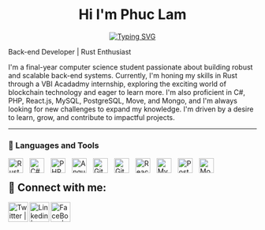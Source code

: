 
<h1 align="center">Hi I'm Phuc Lam</h1>
<p  align="center">
<a href="https://git.io/typing-svg"><img src="https://readme-typing-svg.herokuapp.com?font=Fira+Code&pause=1000&color=0C0EF7&background=FFFFFF00&random=false&width=435&lines=Hi!!+.I+am+a+Software+Engineer+" alt="Typing SVG" /></a>
</p>
Back-end Developer | Rust Enthusiast

I'm a final-year computer science student passionate about building robust and scalable back-end systems.  Currently, I'm honing my skills in Rust through a VBI Acadadmy internship, exploring the exciting world of blockchain technology and eager to learn more.  I'm also proficient in C#, PHP, React.js, MySQL, PostgreSQL, Move, and Mongo, and I'm always looking for new challenges to expand my knowledge. I'm driven by a desire to learn, grow, and contribute to impactful projects.

---

### 🧰 Languages and Tools

<img align="left" alt="Rust" width="30px" style="padding-right:10px;" src= "https://cdn.jsdelivr.net/npm/simple-icons@3.13.0/icons/rust.svg"/>
<img align="left" alt="C#" width="30px" style="padding-right:10px;" src="https://cdn.jsdelivr.net/gh/devicons/devicon/icons/csharp/csharp-original.svg" />
<img align="left" alt="PHP" width="30px" style="padding-right:10px;" src="https://cdn.jsdelivr.net/gh/devicons/devicon/icons/php/php-original.svg" />
<img align="left" alt="Angular" width="30px" style="padding-right:10px;" src="https://cdn.jsdelivr.net/gh/devicons/devicon/icons/angularjs/angularjs-plain.svg" />
<img align="left" alt="Git" width="30px" style="padding-right:10px;" src="https://cdn.jsdelivr.net/gh/devicons/devicon/icons/git/git-original.svg" />
<img align="left" alt="GitHub" width="30px" style="padding-right:10px;" src="https://cdn.jsdelivr.net/gh/devicons/devicon/icons/github/github-original.svg" />
<img align="left" alt="ReactJS" width="30px" style="padding-right:10px;" src="https://cdn.jsdelivr.net/gh/devicons/devicon/icons/react/react-original.svg" />
<img align="left" alt="MySQL" width="30px" style="padding-right:10px;" src="https://cdn.jsdelivr.net/gh/devicons/devicon/icons/mysql/mysql-original.svg" />
<img align="left" alt="PostgreSQL" width="30px" style="padding-right:10px;" src="https://cdn.jsdelivr.net/gh/devicons/devicon/icons/postgresql/postgresql-original.svg" />
<img align="left" alt="Mongo" width="30px" style="padding-right:10px;" src="https://cdn.jsdelivr.net/gh/devicons/devicon/icons/mongodb/mongodb-original.svg" />
<br />

<h2> 🤳 Connect with me:</h2>

[<img align="left" alt="Twitter | Twitter" width="40px" src="https://img.icons8.com/?size=100&id=phOKFKYpe00C&format=png&color=000000" />][twitter]
[<img align="left" alt="Linkedin | LinkedIn" width="40px" src="https://img.icons8.com/?size=100&id=13930&format=png&color=000000" />][linkedin]
[<img align="left" alt="FaceBook | Facebook" width="40px" src="https://img.icons8.com/?size=100&id=118497&format=png&color=000000" />][facebook]


[twitter]: https://twitter.com/AlexLamCrypBoy
[facebook]: https://www.facebook.com/profile.php?id=100015902082971
[linkedin]: https://www.linkedin.com/in/lam-thanh-phuc-alex/
